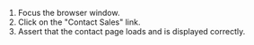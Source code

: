 1. Focus the browser window.
2. Click on the "Contact Sales" link.
3. Assert that the contact page loads and is displayed correctly.